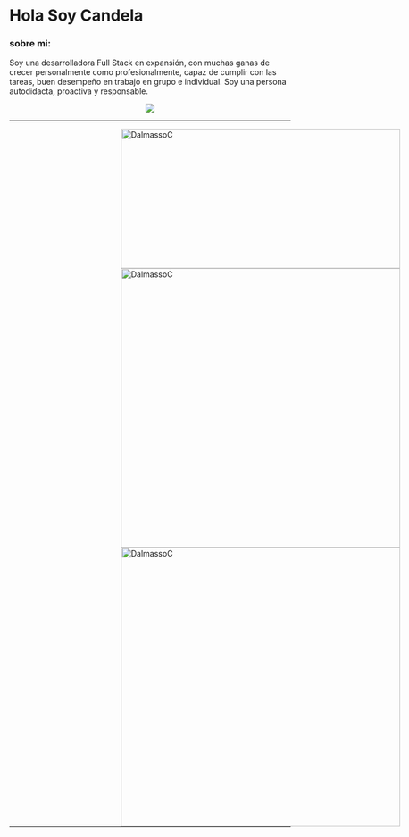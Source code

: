 <!-- ### Hi there 👋 -->
<h1> Hola Soy Candela</h1>
<h3> sobre mi: </h3>
<p>Soy una desarrolladora Full Stack en expansión, con muchas ganas de crecer personalmente como profesionalmente, capaz de cumplir con las tareas, buen desempeño en trabajo en grupo e individual. Soy una persona autodidacta, proactiva y responsable.</p>

<!-- <h3>Tecnologias:</h3> -->

<p align="center">
<img src="https://skillicons.dev/icons?i=js,html,css,react"/>
</p>
<hr width="100%"/>
  <img align="left" width="500" height="250"  hspace="200" src="https://github-readme-stats.vercel.app/api/top-langs?username=DalmassoC&show_icons=true&bg_color=202020&text_color=B9B9B9&locale=es&layout=compact" alt="DalmassoC" />
  <img align="left" width='500' hspace="200" src="https://github-readme-stats.vercel.app/api?username=DalmassoC&count_private=true&bg_color=202020&text_color=B9B9B9" alt="DalmassoC" />
  <img align="left" width='500' hspace="200" src="https://github-readme-streak-stats.herokuapp.com/?user=DalmassoC&show_icons=true&bg_color=202020&text_color=B9B9B9&theme=dark" alt="DalmassoC" />
  <hr width="100%"/>

